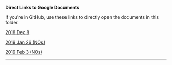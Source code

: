 **Direct Links to Google Documents**

If you're in GitHub, use these links to directly open the documents in this folder.

[2018 Dec 8](https://docs.google.com/open?id=1S6cmXZAnxGRRvRPSM7qc-I6bGrxFIs8nCseWglArhIY)

[2019 Jan 26 (NOs)](https://docs.google.com/open?id=1L43q-9PJxSx78bjhHWtB0dsQ7WIe3O2m0TYez8rtZUk)

[2019 Feb 3 (NOs)](https://docs.google.com/open?id=1vJY_SIkWs4CydZDwWp0ucmAATTlMpKA-h0CxyEsAO5A)

***